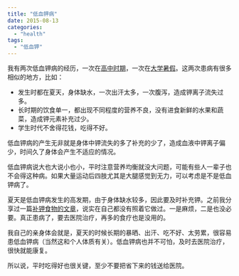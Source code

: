 ```yaml
---
title: "低血钾病"
date: 2015-08-13
categories: 
  - "health"
tags: 
  - "低血钾"
---
```


我有两次低血钾病的经历，一次在[高中时期](http://www.jfsay.com/archives/912.html)，一次在[大学暑假](http://www.jfsay.com/archives/1016.html)。这两次患病有很多相似的地方，比如：

- 发生时都在夏天，身体缺水，一次出汗太多，一次腹泻，造成钾离子流失过多。
- 长时期的饮食单一，都出现不同程度的营养不良，没有进食新鲜的水果和蔬菜，造成钾元素补充过少。
- 学生时代不舍得花钱，吃得不好。

低血钾病的产生无非就是身体中钾流失的多了补充的少了，造成血液中钾离子偏少，时间久了身体会产生不适应的情况。

低血钾病说大也大说小也小，平时注意营养均衡就没大问题，可能有些人一辈子也不会得这种病。如果大量运动后四肢尤其是大腿感觉到无力，可以考虑是不是低血钾病了。

夏天是低血钾病发生的高发期，由于身体缺水较多，因此要及时补充钾。之前我分享过一篇[补钾食物的文章](http://www.jfsay.com/archives/73.html)，说实在自己都没有照着它做过。一是麻烦，二是也没必要。真正患病了，要去医院治疗，再多的食疗也是没用的。

我自己的亲身体会就是，夏天的时候长期的暴晒、出汗、吃不好、太劳累，很容易患低血钾病（当然这和个人体质有关）。低血钾病也并不可怕，及时去医院治疗，很快就能康复。

所以说，平时吃得好也很关键，至少不要把省下来的钱送给医院。
